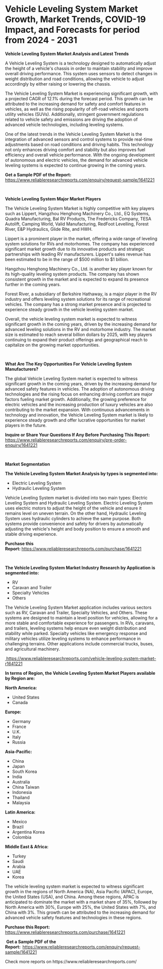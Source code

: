 <p><h1>Vehicle Leveling System Market Growth, Market Trends, COVID-19 Impact, and Forecasts for period from 2024 - 2031</h1></p><p><strong>Vehicle Leveling System Market Analysis and Latest Trends</strong></p>
<p><p>A Vehicle Leveling System is a technology designed to automatically adjust the height of a vehicle's chassis in order to maintain stability and improve overall driving performance. This system uses sensors to detect changes in weight distribution and road conditions, allowing the vehicle to adjust accordingly by either raising or lowering the chassis.</p><p>The Vehicle Leveling System Market is experiencing significant growth, with a projected CAGR of 12.1% during the forecast period. This growth can be attributed to the increasing demand for safety and comfort features in vehicles, as well as the rising popularity of off-road vehicles and sports utility vehicles (SUVs). Additionally, stringent government regulations related to vehicle safety and emissions are driving the adoption of advanced vehicle technologies, including leveling systems.</p><p>One of the latest trends in the Vehicle Leveling System Market is the integration of advanced sensors and control systems to provide real-time adjustments based on road conditions and driving habits. This technology not only enhances driving comfort and stability but also improves fuel efficiency and overall vehicle performance. With the ongoing development of autonomous and electric vehicles, the demand for advanced vehicle leveling systems is expected to continue growing in the coming years.</p></p>
<p><strong>Get a Sample PDF of the Report:&nbsp;</strong> <a href="https://www.reliableresearchreports.com/enquiry/request-sample/1641221">https://www.reliableresearchreports.com/enquiry/request-sample/1641221</a></p>
<p>&nbsp;</p>
<p><strong>Vehicle Leveling System Major Market Players</strong></p>
<p><p>The Vehicle Leveling System Market is highly competitive with key players such as Lippert, Hangzhou Henghong Machinery Co., Ltd., EQ Systems, Quadra Manufacturing, Bal RV Products, The Fredericks Company, TESA Autolift, Camping World, Valid Manufacturing, RedFoot Levelling, Forest River, E&P Hydraulics, Glide Rite, and HWH. </p><p>Lippert is a prominent player in the market, offering a wide range of leveling system solutions for RVs and motorhomes. The company has experienced significant market growth due to its innovative products and strategic partnerships with leading RV manufacturers. Lippert's sales revenue has been estimated to be in the range of $500 million to $1 billion.</p><p>Hangzhou Henghong Machinery Co., Ltd. is another key player known for its high-quality leveling system products. The company has shown consistent growth in the market and is expected to expand its presence further in the coming years. </p><p>Forest River, a subsidiary of Berkshire Hathaway, is a major player in the RV industry and offers leveling system solutions for its range of recreational vehicles. The company has a strong market presence and is projected to experience steady growth in the vehicle leveling system market.</p><p>Overall, the vehicle leveling system market is expected to witness significant growth in the coming years, driven by the increasing demand for advanced leveling solutions in the RV and motorhome industry. The market size is estimated to reach several billion dollars by 2025, with key players continuing to expand their product offerings and geographical reach to capitalize on the growing market opportunities.</p></p>
<p>&nbsp;</p>
<p><strong>What Are The Key Opportunities For Vehicle Leveling System Manufacturers?</strong></p>
<p><p>The global Vehicle Leveling System market is expected to witness significant growth in the coming years, driven by the increasing demand for advanced safety features in vehicles. The adoption of autonomous driving technologies and the rising focus on enhancing driving comfort are major factors fueling market growth. Additionally, the growing preference for electric vehicles and the increasing production of luxury vehicles are also contributing to the market expansion. With continuous advancements in technology and innovation, the Vehicle Leveling System market is likely to experience steady growth and offer lucrative opportunities for market players in the future.</p></p>
<p><strong>Inquire or Share Your Questions If Any Before Purchasing This Report:</strong> <a href="https://www.reliableresearchreports.com/enquiry/pre-order-enquiry/1641221">https://www.reliableresearchreports.com/enquiry/pre-order-enquiry/1641221</a></p>
<p>&nbsp;</p>
<p><strong>Market Segmentation</strong></p>
<p><strong>The Vehicle Leveling System Market Analysis by types is segmented into:</strong></p>
<p><ul><li>Electric Leveling System</li><li>Hydraulic Leveling System</li></ul></p>
<p><p>Vehicle Leveling System market is divided into two main types: Electric Leveling System and Hydraulic Leveling System. Electric Leveling System uses electric motors to adjust the height of the vehicle and ensure it remains level on uneven terrain. On the other hand, Hydraulic Leveling System uses hydraulic cylinders to achieve the same purpose. Both systems provide convenience and safety for drivers by automatically adjusting the vehicle's height and body position to ensure a smooth and stable driving experience.</p></p>
<p><strong>Purchase this Report:&nbsp;</strong><a href="https://www.reliableresearchreports.com/purchase/1641221">https://www.reliableresearchreports.com/purchase/1641221</a></p>
<p>&nbsp;</p>
<p><strong>The Vehicle Leveling System Market Industry Research by Application is segmented into:</strong></p>
<p><ul><li>RV</li><li>Caravan and Trailer</li><li>Specialty Vehicles</li><li>Others</li></ul></p>
<p><p>The Vehicle Leveling System Market application includes various sectors such as RV, Caravan and Trailer, Specialty Vehicles, and Others. These systems are designed to maintain a level position for vehicles, allowing for a more stable and comfortable experience for passengers. In RVs, caravans, and trailers, leveling systems help ensure even weight distribution and stability while parked. Specialty vehicles like emergency response and military vehicles utilize leveling systems to enhance performance in challenging terrains. Other applications include commercial trucks, buses, and agricultural machinery.</p></p>
<p><a href="https://www.reliableresearchreports.com/vehicle-leveling-system-market-r1641221">&nbsp;https://www.reliableresearchreports.com/vehicle-leveling-system-market-r1641221</a></p>
<p><strong>In terms of Region, the Vehicle Leveling System Market Players available by Region are:</strong></p>
<p>
    <p> <strong> North America: </strong>
        <ul>
            <li>United States</li>
            <li>Canada</li>
        </ul>
        </p> 
    <p> <strong> Europe: </strong>
        <ul>
            <li>Germany</li>
            <li>France</li>
            <li>U.K.</li>
            <li>Italy</li>
            <li>Russia</li>
        </ul>
        </p> 
    <p> <strong> Asia-Pacific: </strong>
        <ul>
            <li>China</li>
            <li>Japan</li>
            <li>South Korea</li>
            <li>India</li>
            <li>Australia</li>
            <li>China Taiwan</li>
            <li>Indonesia</li>
            <li>Thailand</li>
            <li>Malaysia</li>
        </ul>
        </p> 
    <p> <strong> Latin America: </strong>
        <ul>
            <li>Mexico</li>
            <li>Brazil</li>
            <li>Argentina Korea</li>
            <li>Colombia</li>
        </ul>
        </p> 
    <p> <strong> Middle East & Africa: </strong>
        <ul>
            <li>Turkey</li>
            <li>Saudi</li>
            <li>Arabia</li>
            <li>UAE</li>
            <li>Korea</li>
        </ul>
    </p>
    </p>
<p><p>The vehicle leveling system market is expected to witness significant growth in the regions of North America (NA), Asia Pacific (APAC), Europe, the United States (USA), and China. Among these regions, APAC is anticipated to dominate the market with a market share of 35%, followed by North America with 30%, Europe with 25%, the United States with 7%, and China with 3%. This growth can be attributed to the increasing demand for advanced vehicle safety features and technologies in these regions.</p></p>
<p><strong>Purchase this Report: </strong><a href="https://www.reliableresearchreports.com/purchase/1641221">https://www.reliableresearchreports.com/purchase/1641221</a></p>
<p>&nbsp;<strong>Get a Sample PDF of the Report:&nbsp;&nbsp;</strong><a href="https://www.reliableresearchreports.com/enquiry/request-sample/1641221">https://www.reliableresearchreports.com/enquiry/request-sample/1641221</a></p>
<p><strong></strong></p>
<p>Check more reports on https://www.reliableresearchreports.com/</p>